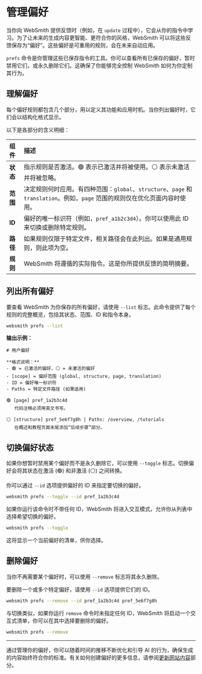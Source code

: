 # 管理偏好

当你向 WebSmith 提供反馈时（例如，在 `update` 过程中），它会从你的指令中学习。为了让未来的生成内容更智能、更符合你的风格，WebSmith 可以将这些反馈保存为“偏好”。这些偏好是可重用的规则，会在未来自动应用。

`prefs` 命令是你管理这些已保存指令的工具。你可以查看所有已保存的偏好，暂时禁用它们，或永久删除它们。这确保了你能够完全控制 WebSmith 如何为你定制其行为。

## 理解偏好

每个偏好规则都包含几个部分，用以定义其功能和应用时机。当你列出偏好时，它们会以结构化格式显示。

以下是各部分的含义明细：

| 组件 | 描述 |
| :--- | :--- |
| **状态** | 指示规则是否激活。🟢 表示已激活并将被使用。⚪ 表示未激活并将被忽略。 |
| **范围** | 决定规则何时应用。有四种范围：`global`、`structure`、`page` 和 `translation`。例如，`page` 范围的规则仅在优化页面内容时使用。 |
| **ID** | 偏好的唯一标识符（例如，`pref_a1b2c3d4`）。你可以使用此 ID 来切换或删除特定规则。 |
| **路径** | 如果规则仅限于特定文件，相关路径会在此列出。如果是通用规则，则此项为空。 |
| **规则** | WebSmith 将遵循的实际指令。这是你所提供反馈的简明摘要。 |

## 列出所有偏好

要查看 WebSmith 为你保存的所有偏好，请使用 `--list` 标志。此命令提供了每个规则的完整概览，包括其状态、范围、ID 和指令本身。

```bash 命令 icon=lucide:terminal
websmith prefs --list
```

**输出示例：**

```text 输出示例
# 用户偏好

**格式说明：**
- 🟢 = 已激活的偏好，⚪ = 未激活的偏好
- [scope] = 偏好范围 (global, structure, page, translation)
- ID = 偏好唯一标识符
- Paths = 特定文件路径 (如果适用)

🟢 [page] pref_1a2b3c4d
   代码注释必须用英文书写。

⚪ [structure] pref_5e6f7g8h | Paths: /overview, /tutorials
   在概述和教程页面末尾添加“后续步骤”部分。
```

## 切换偏好状态

如果你想暂时禁用某个偏好而不是永久删除它，可以使用 `--toggle` 标志。切换偏好会将其状态在激活 (🟢) 和非激活 (⚪) 之间转换。

你可以通过 `--id` 选项提供偏好的 ID 来指定要切换的偏好。

```bash 命令 icon=lucide:terminal
websmith prefs --toggle --id pref_1a2b3c4d
```

如果你运行该命令时不带任何 ID，WebSmith 将进入交互模式，允许你从列表中选择希望切换的偏好。

```bash 命令 icon=lucide:terminal
websmith prefs --toggle
```

这将显示一个当前偏好的清单，供你选择。

## 删除偏好

当你不再需要某个偏好时，可以使用 `--remove` 标志将其永久删除。

要删除一个或多个特定偏好，请使用 `--id` 选项提供它们的 ID。

```bash 命令 icon=lucide:terminal
websmith prefs --remove --id pref_1a2b3c4d pref_5e6f7g8h
```

与切换类似，如果你运行 `remove` 命令时未指定任何 ID，WebSmith 将启动一个交互式清单，你可以在其中选择要删除的偏好。

```bash 命令 icon=lucide:terminal
websmith prefs --remove
```

---

通过管理你的偏好，你可以随着时间的推移不断优化和引导 AI 的行为，确保生成的内容始终符合你的标准。有关如何创建偏好的更多信息，请参阅[更新网站内容](./core-tasks-updating-website-content.md)部分。